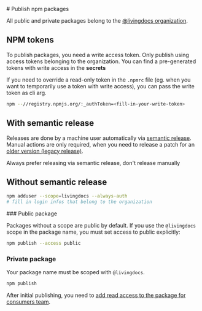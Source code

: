 # Publish npm packages

All public and private packages belong to the [@livingdocs organization](https://www.npmjs.com/org/livingdocs).


## NPM tokens

To publish packages, you need a write access token. Only publish using access tokens belonging to the organization. You can find a pre-generated tokens with write access in the **secrets**


If you need to override a read-only token in the `.npmrc` file (eg. when you want to temporarily use a token with write access), you can pass the write token as cli arg.

```sh
npm --//registry.npmjs.org/:_authToken=<fill-in-your-write-token>
```


## With semantic release

Releases are done by a machine user automatically via [semantic release](https://github.com/semantic-release/semantic-release).
Manual actions are only required, when you need to release a patch for an [older version (legacy release)](./hotfix-legacy-release.md).

Always prefer releasing via semantic release, don't release manually


## Without semantic release

```sh
npm adduser --scope=livingdocs --always-auth
# fill in login infos that belong to the organization
```


### Public package

Packages without a scope are public by default. If you use the `@livingdocs` scope in the package name, you must set access to public explicitly:

```sh
npm publish --access public
```


### Private package

Your package name must be scoped with `@livingdocs`.

```sh
npm publish
```

After initial publishing, you need to [add read access to the package for consumers team](https://www.npmjs.com/org/livingdocs/team/consumers/add-package).
